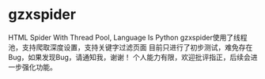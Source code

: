 ﻿# gzxspider
HTML Spider With Thread Pool, Language Is Python
gzxspider使用了线程池，支持爬取深度设置，支持关键字过滤页面
目前只进行了初步测试，难免存在Bug，如果发现Bug，请通知我，谢谢！
个人能力有限，欢迎批评指正，后续会进一步强化功能。